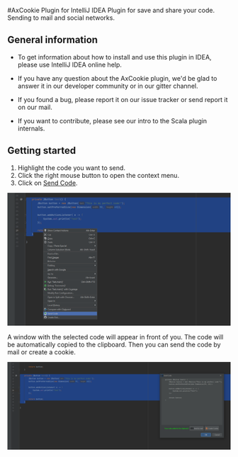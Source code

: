#AxCookie Plugin for IntelliJ IDEA
Plugin for save and share your code. Sending to mail and social networks.

## General information
- To get information about how to install and use this plugin in IDEA, 
  please use IntelliJ IDEA online help.
  
- If you have any question about the AxCookie plugin, 
  we'd be glad to answer it in our developer community or in our gitter channel.
  
- If you found a bug, please report it on our issue tracker or send report it on our mail.

- If you want to contribute, please see our intro to the Scala plugin internals.

## Getting started

1. Highlight the code you want to send.
2. Click the right mouse button to open the context menu.
3. Click on [Send Code]().

![context menu](src/main/resources/img/img1.PNG)

A window with the selected code will appear in front of you. 
The code will be automatically copied to the clipboard. 
Then you can send the code by mail or create a cookie.

![share code](src/main/resources/img/img2.PNG)
